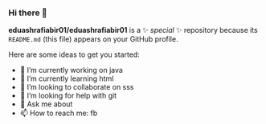 ### Hi there 👋


**eduashrafiabir01/eduashrafiabir01** is a ✨ _special_ ✨ repository because its `README.md` (this file) appears on your GitHub profile.

Here are some ideas to get you started:

- 🔭 I’m currently working on java
- 🌱 I’m currently learning html
- 👯 I’m looking to collaborate on sss
- 🤔 I’m looking for help with git
- 💬 Ask me about 
- 📫 How to reach me: fb

